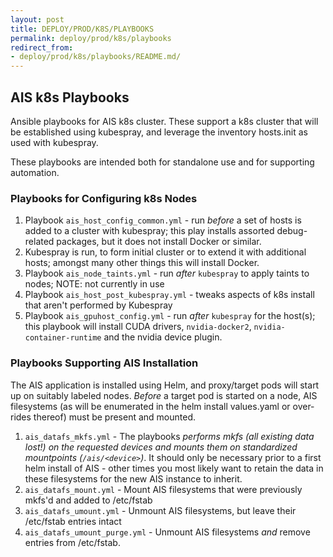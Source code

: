 ```yaml
---
layout: post
title: DEPLOY/PROD/K8S/PLAYBOOKS
permalink: deploy/prod/k8s/playbooks
redirect_from:
- deploy/prod/k8s/playbooks/README.md/
---
```


## AIS k8s Playbooks

Ansible playbooks for AIS k8s cluster. These support a k8s cluster that will be established using kubespray, and leverage the inventory hosts.init as used with kubespray.

These playbooks are intended both for standalone use and for supporting automation.

### Playbooks for Configuring k8s Nodes

1. Playbook `ais_host_config_common.yml` - run *before* a set of hosts is added to a cluster with kubespray; this play installs assorted debug-related packages, but it does not install Docker or similar.
2. Kubespray is run, to form initial cluster or to extend it with additional hosts; amongst many other things this will install Docker.
3. Playbook `ais_node_taints.yml` - run *after* `kubespray` to apply taints to nodes; NOTE: not currently in use
4. Playbook `ais_host_post_kubespray.yml` - tweaks aspects of k8s install that aren't performed by Kubespray
5. Playbook `ais_gpuhost_config.yml` - run *after* `kubespray` for the host(s); this playbook will install CUDA drivers, `nvidia-docker2`, `nvidia-container-runtime` and the nvidia device plugin.

### Playbooks Supporting AIS Installation

The AIS application is installed using Helm, and proxy/target pods will start up on suitably labeled nodes. *Before* a target pod is started on a node, AIS filesystems (as will be enumerated in the helm install values.yaml or over-rides thereof) must be present and mounted. 
1. `ais_datafs_mkfs.yml` - The playbooks *performs mkfs (all existing data lost!) on the requested devices and mounts them on standardized mountpoints (`/ais/<device>`)*. It should only be necessary prior to a first helm install of AIS - other times you most likely want to retain the data in these filesystems for the new AIS instance to inherit.
2. `ais_datafs_mount.yml` - Mount AIS filesystems that were previously mkfs'd and added to /etc/fstab
3. `ais_datafs_umount.yml` - Unmount AIS filesystems, but leave their /etc/fstab entries intact
4. `ais_datafs_umount_purge.yml` - Unmount AIS filesystems *and* remove entries from /etc/fstab.
